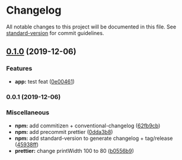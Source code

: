 # Changelog

All notable changes to this project will be documented in this file. See [standard-version](https://github.com/conventional-changelog/standard-version) for commit guidelines.

## [0.1.0](https://github.com/pacome35220/angular-starter/compare/v0.0.1...v0.1.0) (2019-12-06)


### Features

* **app:** test feat ([0e00461](https://github.com/pacome35220/angular-starter/commit/0e00461cadd6a6e6fb17f759c77560114ae5ee2d))

### 0.0.1 (2019-12-06)


### Miscellaneous

* **npm:** add commitizen + conventional-changelog ([62fb9cb](https://github.com/pacome35220/angular-starter/commit/62fb9cbd76484e881afb9d18c01e68ea8ff6f57b))
* **npm:** add precommit prettier ([0dda3b8](https://github.com/pacome35220/angular-starter/commit/0dda3b8b6e0afd2e33d54a7d3e9a8b8906134f82))
* **npm:** add standard-version to generate changelog + tag/release ([45938ff](https://github.com/pacome35220/angular-starter/commit/45938ff2c678c1a4854355070642c3af7f762b71))
* **prettier:** change printWidth 100 to 80 ([b0556b9](https://github.com/pacome35220/angular-starter/commit/b0556b9c3124e4f5b8062d0367dbd8b1592d348c))
